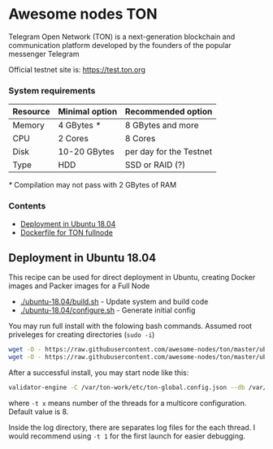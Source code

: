 # Awesome nodes TON

Telegram Open Network (TON) is a next-generation blockchain and communication platform developed by the founders of the popular messenger Telegram

Official testnet site is: https://test.ton.org
### System requirements

| Resource | Minimal option | Recommended option     |
|----------|----------------|------------------------|
| Memory   | 4 GBytes _*_   | 8 GBytes and more      |
| CPU      | 2 Cores        | 8 Cores                |
| Disk     | 10-20 GBytes   | per day for the Testnet|
| Type     | HDD            | SSD or RAID  (?)       |

_*_ Compilation may not pass with 2 GBytes of RAM

### Contents
- [Deployment in Ubuntu 18.04](#ubuntu-18.04)
- [Dockerfile for TON fullnode](https://github.com/akme/ton-node)

## Deployment in Ubuntu 18.04
This recipe can be used for direct deployment in Ubuntu, creating Docker images and Packer images for a Full Node

* [./ubuntu-18.04/build.sh](ubuntu-18.04/build.sh) - Update system and build code
* [./ubuntu-18.04/configure.sh](ubuntu-18.04/configure.sh) - Generate initial config

You may run full install with the folowing bash commands.
Assumed root priveleges for creating directories (`sudo -i`)
```bash
wget -O - https://raw.githubusercontent.com/awesome-nodes/ton/master/ubuntu-18.04/build.sh | bash
wget -O - https://raw.githubusercontent.com/awesome-nodes/ton/master/ubuntu-18.04/configure.sh | bash
```
After a successful install, you may start node like this:
```bash
validator-engine -C /var/ton-work/etc/ton-global.config.json --db /var/ton-work/db/ -l /var/ton-work/log/log -t 2
```
where `-t x` means number of the threads for a multicore configuration. Default value is 8.

Inside the log directory, there are separates log files for the each thread. I would recommend using `-t 1` for the first launch for easier debugging.
